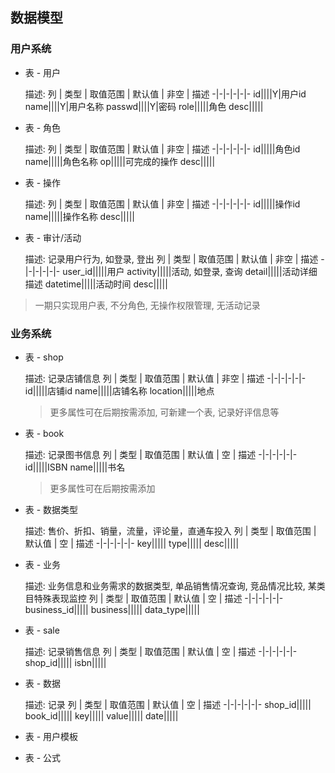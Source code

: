 ## 数据模型

### 用户系统

* 表 - 用户

  描述:
  列 | 类型 | 取值范围 | 默认值 | 非空 | 描述
  -|-|-|-|-|-
  id||||Y|用户id
  name||||Y|用户名称
  passwd||||Y|密码
  role|||||角色
  desc|||||

* 表 - 角色

  描述:
  列 | 类型 | 取值范围 | 默认值 | 非空 | 描述
  -|-|-|-|-|-
  id|||||角色id
  name|||||角色名称
  op|||||可完成的操作
  desc|||||

* 表 - 操作

  描述:
  列 | 类型 | 取值范围 | 默认值 | 非空 | 描述
  -|-|-|-|-|-
  id|||||操作id
  name|||||操作名称
  desc|||||

* 表 - 审计/活动

  描述: 记录用户行为, 如登录, 登出
  列 | 类型 | 取值范围 | 默认值 | 非空 | 描述
  -|-|-|-|-|-
  user_id|||||用户
  activity|||||活动, 如登录, 查询
  detail|||||活动详细描述
  datetime|||||活动时间
  desc|||||

> 一期只实现用户表, 不分角色, 无操作权限管理, 无活动记录

### 业务系统

* 表 - shop
  
  描述: 记录店铺信息
  列 | 类型 | 取值范围 | 默认值 | 非空 | 描述
  -|-|-|-|-|-
  id|||||店铺id
  name|||||店铺名称
  location|||||地点

  > 更多属性可在后期按需添加, 可新建一个表, 记录好评信息等

* 表 - book
  
  描述: 记录图书信息
  列 | 类型 | 取值范围 | 默认值 | 空 | 描述
  -|-|-|-|-|-
  id|||||ISBN
  name|||||书名

  > 更多属性可在后期按需添加
  
* 表 - 数据类型
  
  描述: 售价、折扣、销量，流量，评论量，直通车投入
  列 | 类型 | 取值范围 | 默认值 | 空 | 描述
  -|-|-|-|-|-
  key|||||
  type|||||
  desc|||||
  
* 表 - 业务
  
  描述: 业务信息和业务需求的数据类型, 单品销售情况查询, 竞品情况比较, 某类目特殊表现监控
  列 | 类型 | 取值范围 | 默认值 | 空 | 描述
  -|-|-|-|-|-
  business_id|||||
  business|||||
  data_type|||||
  
* 表 - sale
  
  描述: 记录销售信息
  列 | 类型 | 取值范围 | 默认值 | 空 | 描述
  -|-|-|-|-|-
  shop_id|||||
  isbn|||||
  
* 表 - 数据
  
  描述: 记录
  列 | 类型 | 取值范围 | 默认值 | 空 | 描述
  -|-|-|-|-|-
  shop_id|||||
  book_id|||||
  key|||||
  value|||||
  date|||||
  
* 表 - 用户模板
  
* 表 - 公式


